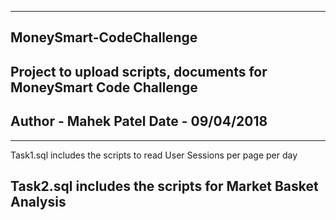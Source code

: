 -----------------------------------------------------------------------
MoneySmart-CodeChallenge
-----------------------------------------------------------------------
Project to upload scripts, documents for MoneySmart Code Challenge
-----------------------------------------------------------------------
Author - Mahek Patel
Date - 09/04/2018
-----------------------------------------------------------------------

-----------------------------------------------------------------------
Task1.sql includes the scripts to read User Sessions per page per day

Task2.sql includes the scripts for Market Basket Analysis
-----------------------------------------------------------------------
